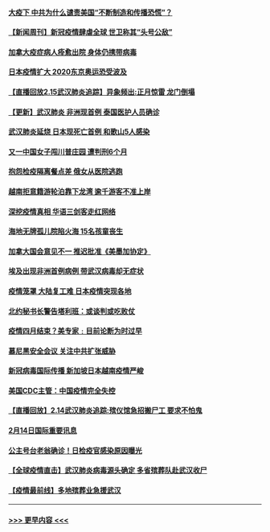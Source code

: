 #### [大疫下 中共为什么谴责美国“不断制造和传播恐慌”？](../pages/prog202/a102778285.md?t=02160933) 
#### [【新闻周刊】新冠疫情肆虐全球 世卫称其“头号公敌”](../pages/prog202/a102778196.md?t=02160933) 
#### [加拿大疫症病人痊愈出院 身体仍携带病毒](../pages/prog202/a102778061.md?t=02160933) 
#### [日本疫情扩大 2020东京奥运恐受波及](../pages/prog202/a102778049.md?t=02160933) 
#### [【直播回放2.15武汉肺炎追踪】异象频出:正月惊雷 龙门倒塌](../pages/prog202/a102777974.md?t=02160933) 
#### [【更新】武汉肺炎 非洲现首例 泰国医护人员确诊](../pages/prog202/a102770740.md?t=02160933) 
#### [武汉肺炎延烧 日本现死亡首例 和歌山5人感染](../pages/prog202/a102777815.md?t=02160933) 
#### [又一中国女子闯川普庄园 遭判刑6个月](../pages/prog202/a102777673.md?t=02160933) 
#### [抱怨检疫隔离餐点差 俄女从医院逃跑](../pages/prog202/a102777667.md?t=02160933) 
#### [越南拒意籍游轮泊靠下龙湾 逾千游客不准上岸](../pages/prog202/a102777646.md?t=02160933) 
#### [深挖疫情真相 华语三剑客走红网络](../pages/prog202/a102777624.md?t=02160933) 
#### [海地无牌孤儿院陷火海 15名孩童丧生](../pages/prog202/a102777620.md?t=02160933) 
#### [加拿大国会意见不一 推迟批准《美墨加协定》](../pages/prog202/a102777575.md?t=02160933) 
#### [埃及出现非洲首例病例 带武汉病毒却无症状](../pages/prog202/a102777559.md?t=02160933) 
#### [疫情笼罩 大陆复工难 日本疫情突现各地](../pages/prog202/a102777455.md?t=02160933) 
#### [北约秘书长警告塔利班：或谈判或吃败仗](../pages/prog202/a102777442.md?t=02160933) 
#### [疫情四月结束？美专家﹕目前论断为时过早](../pages/prog202/a102777248.md?t=02160933) 
#### [慕尼黑安全会议 关注中共扩张威胁](../pages/prog202/a102777254.md?t=02160933) 
#### [新冠病毒国际传播 新加坡日本越南疫情严峻](../pages/prog202/a102777245.md?t=02160933) 
#### [美国CDC主管：中国疫情完全失控](../pages/prog202/a102777236.md?t=02160933) 
#### [【直播回放】2.14武汉肺炎追踪:殡仪馆急招搬尸工 要求不怕鬼](../pages/prog202/a102777141.md?t=02160933) 
#### [2月14日国际重要讯息](../pages/prog202/a102777073.md?t=02160933) 
#### [公主号台老翁确诊！日检疫官感染原因曝光](../pages/prog202/a102777075.md?t=02160933) 
#### [【全球疫情直击】武汉肺炎病毒源头确定 多省殡葬队赴武汉收尸](../pages/prog202/a102777026.md?t=02160933) 
#### [【疫情最前线】多地殡葬业急援武汉](../pages/prog202/a102776986.md?t=02160933) 

----
#### [ >>> 更早内容 <<< ](../indexes/prog202-earlier.md)
